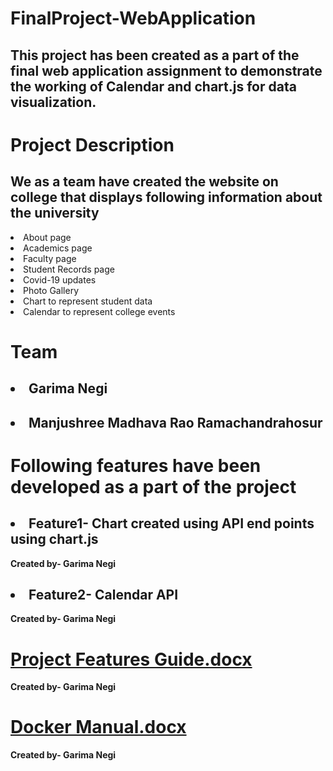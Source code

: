 
# FinalProject-WebApplication
## This project has been created as a part of the final web application assignment to demonstrate the working of Calendar and chart.js for data visualization.
# Project Description
## We as a team have created the website on college that displays following information about the university
<li>About page</li>
<li>Academics page</li>
<li>Faculty page</li>
<li>Student Records page</li>
<li>Covid-19 updates</li>
<li>Photo Gallery</li>
<li>Chart to represent student data</li>
<li>Calendar to represent college events</li>

# Team
## <li> Garima Negi </li> ##
## <li> Manjushree Madhava Rao Ramachandrahosur </li> ##

# Following features have been developed as a part of the project
## <li> Feature1- Chart created using API end points using chart.js </li> 
<strong>      Created by- Garima Negi </strong> 
## <li> Feature2- Calendar API </li>
<strong>      Created by- Garima Negi </strong> 

# [Project Features Guide.docx](https://github.com/gn32/FinalProject-WebApplication/files/6463191/Project.Features.Guide.docx)
<strong>      Created by- Garima Negi </strong> 

# [Docker Manual.docx](https://github.com/gn32/FinalProject-WebApplication/files/6463197/Docker.Manual.docx)
<strong>      Created by- Garima Negi </strong> 
